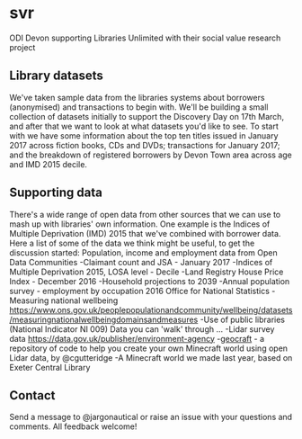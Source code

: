 # svr
ODI Devon supporting Libraries Unlimited with their social value research project
## Library datasets
We've taken sample data from the libraries systems about borrowers (anonymised) and transactions to begin with. We'll be building a small collection of datasets initially to support the Discovery Day on 17th March, and after that we want to look at what datasets you'd like to see. To start with we have some information about the top ten titles issued in January 2017 across fiction books, CDs and DVDs; transactions for January 2017; and the breakdown of registered borrowers by Devon Town area across age and IMD 2015 decile.
## Supporting data
There's a wide range of open data from other sources that we can use to mash up with libraries' own information. One example is the Indices of Multiple Deprivation (IMD) 2015 that we've combined with borrower data. Here a list of some of the data we think might be useful, to get the discussion started:
Population, income and employment data from Open Data Communities 
-Claimant count and JSA - January 2017
-Indices of Multiple Deprivation 2015, LOSA level - Decile
-Land Registry House Price Index - December 2016
-Household projections to 2039
-Annual population survey - employment by occupation 2016
Office for National Statistics
-Measuring national wellbeing https://www.ons.gov.uk/peoplepopulationandcommunity/wellbeing/datasets/measuringnationalwellbeingdomainsandmeasures
-Use of public libraries (National Indicator NI 009)
Data you can 'walk' through ...
-Lidar survey data https://data.gov.uk/publisher/environment-agency
-[geocraft](http://github.com/cgutteridge/geocraft-master) - a repository of code to help you create your own Minecraft world using open Lidar data, by @cgutteridge
-A Minecraft world we made last year, based on Exeter Central Library 
## Contact
Send a message to @jargonautical or raise an issue with your questions and comments. All feedback welcome!
